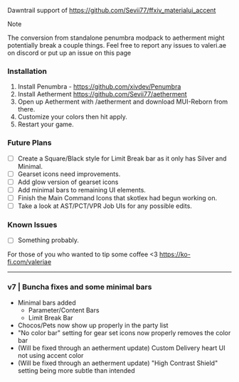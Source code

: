 Dawntrail support of https://github.com/Sevii77/ffxiv_materialui_accent

> [!NOTE]
> The conversion from standalone penumbra modpack to aetherment might potentially break a couple things. 
> Feel free to report any issues to valeri.ae on discord or put up an issue on this page

### Installation
1. Install Penumbra - https://github.com/xivdev/Penumbra
2. Install Aetherment https://github.com/Sevii77/aetherment
3. Open up Aetherment with /aetherment and download MUI-Reborn from there.
4. Customize your colors then hit apply.
5. Restart your game.
   
### Future Plans
- [ ] Create a Square/Black style for Limit Break bar as it only has Silver and Minimal.
- [ ] Gearset icons need improvements.
- [ ] Add glow version of gearset icons
- [ ] Add minimal bars to remaining UI elements.
- [ ] Finish the Main Command Icons that skotlex had begun working on.
- [ ] Take a look at AST/PCT/VPR Job UIs for any possible edits.

### Known Issues
- [ ] Something probably.

For those of you who wanted to tip some coffee <3
https://ko-fi.com/valeriae

---
### v7 | Buncha fixes and some minimal bars
- Minimal bars added
   - Parameter/Content Bars
   - Limit Break Bar
- Chocos/Pets now show up properly in the party list
- "No color bar" setting for gear set icons now properly removes the color bar
- (Will be fixed through an aetherment update) Custom Delivery heart UI not using accent color
- (Will be fixed through an aetherment update) "High Contrast Shield" setting being more subtle than intended

